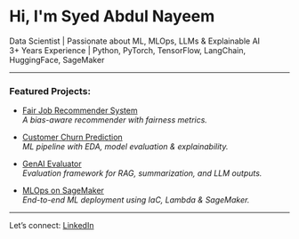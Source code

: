 # Hi, I'm Syed Abdul Nayeem

   Data Scientist | Passionate about ML, MLOps, LLMs & Explainable AI  
   3+ Years Experience | Python, PyTorch, TensorFlow, LangChain, HuggingFace, SageMaker

---

###  Featured Projects:
-  [Fair Job Recommender System](https://github.com/Syed-Nayeem77/Fair-Job-Recommender-System)  
  *A bias-aware recommender with fairness metrics.*

-  [Customer Churn Prediction](https://github.com/Syed-Nayeem77/Customer_Churn_Prediction)  
  *ML pipeline with EDA, model evaluation & explainability.*

- [GenAI Evaluator](https://github.com/Syed-Nayeem77/GenAI-Evaluator)  
  *Evaluation framework for RAG, summarization, and LLM outputs.*

-  [MLOps on SageMaker](https://github.com/Syed-Nayeem77/Infrastructure-as-Code-template-to-deploy-ML-model-on-AWS-SageMaker)  
  *End-to-end ML deployment using IaC, Lambda & SageMaker.*

---

 Let’s connect: [LinkedIn](https://www.linkedin.com/in/syed-abdul-nayeem-7788931b2)
